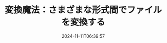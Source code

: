 ---
############################# Static ##########################
layout: "family"
date: 2024-11-11T06:39:57
draft: false

product: "Conversion"
product_tag: "conversion"

############################# Head ############################
head_title: "ファイルコンバータAPI | オンプレミスAPIとオンラインサービス"
head_description: "Word、PDF、Excel、PowerPoint、または画像ファイルを簡単に無料で変換します"

############################# Header ##########################
title: "変換魔法：さまざまな形式間でファイルを変換する"
description: |
  さまざまなソース形式から異なるターゲット形式に文書を簡単に変換します。MS Office、Apache Open Office、Adobe Acrobat Readerなどの追加のソフトウェアなしで、幅広いサポートされる変換をお楽しみください。

  ファイル、ストリーム、URL、FTPサーバー、Amazon S3、Azure Blob Storageなど、さまざまなソースからドキュメントをロードします。

  必要なインターフェイスを実装して、Amazon S3、Dropbox、Google Drive、Windows Azure、RedisなどのAmazon S3、Dropbox、Google Drive、Windows Azure、Redisなどの任意のキャッシュストレージタイプを使用します。

############################# Platforms ############################
supported_platforms:
  enable: true  
  head_title: "プラットフォームを選択してください"
  title: "サポートされているプラットフォーム"
  description: "GroupDocs.Conversionライブラリは、次のオペレーティングシステムとフレームワークをサポートしています"
  details_link_title: "詳細を見る"
  items:
    # supported_platforms loop
    - title: ".NET"
      description: "GroupDocs.Conversion for .NET"
      color: "blue"
      tag: "net"
      link: "/conversion/net/"
      features_link: "https://docs.groupdocs.com/conversion/net/system-requirements/"
      features:
        # features loop
        - content: ".NET Framework 4.6.2+  <br>  .NET Core 3.1  <br>  .NET 6+"
          rows: "3"
        # features loop
        - content: "Windows, Linux"
          rows: "1"
        # features loop
        - content: "3,000以上の変換ペア"
          rows: "1"        
    
    # supported_platforms loop
    - title: "Java"
      description: "GroupDocs.Conversion for Java"
      color: "red"
      tag: "java"
      link: "/conversion/java/"
      features_link: "https://docs.groupdocs.com/conversion/java/system-requirements/"
      features:
        # features loop
        - content: "J2SE 8.0 (1.8)+"
          rows: "3"
        # features loop
        - content:  "Windows, Linux, macOS"
          rows: "1"       
        # features loop
        - content: "3,000以上の変換ペア"
          rows: "1"        

    # supported_platforms loop
    - title: "Node.js"
      description: "GroupDocs.Conversion for Node.js"
      color: "green"
      tag: "nodejs-java"
      link: "/conversion/nodejs-java/"
      features_link: "https://docs.groupdocs.com/conversion/nodejs-java/system-requirements/"
      features:
        # features loop
        - content: "Node.js 16+  <br>  and J2SE 8.0 (1.8)+"
          rows: "3"
        # features loop
        - content:  "Windows, Linux, macOS"
          rows: "1"
        # features loop
        - content:  "3,000以上の変換ペア"
          rows: "1"

    # supported_platforms loop
    - title: "Python"
      description: "GroupDocs.Conversion for Python"
      color: "yellow"
      tag: "python-net"
      link: "/conversion/python-net/"
      features_link: "https://docs.groupdocs.com/conversion/python-net/system-requirements/"
      features:
        # features loop
        - content: "Python 3.9+  <br>  and .Net 6+"
          rows: "3"
        # features loop
        - content:  "Windows, macOS"
          rows: "1"
        # features loop
        - content:  "3,000以上の変換ペア"
          rows: "1"


############################# Features ############################

features:
  enable: true
  title: "GroupDocs.Conversionの機能セット"
  description: "サードパーティのソフトウェアなしで、HTML、PDF、Word、Excel、PNGなどの複数のタイプのファイルを変換するAPI。"

  items:
    # feature loop
    - icon: "convert"
      title: "ドキュメントと画像を変換する"
      content: "異なるソースからさまざまなターゲット形式にファイルを変換します。"

    # feature loop
    - icon: "password"
      title: "セキュアドキュメントを開く"
      content: "暗号化されたドキュメントを開くためのパスワードを指定します。"

    # feature loop
    - icon: "load"
      title: "どこからでもファイルをロードする"
      content: "ファイル、URL、FTPサーバー、Amazon S3など、さまざまな場所からドキュメントをロードします。"
    
    # feature loop
    - icon: "settings"
      title: "出力設定を管理する"
      content: "ページの回転と並べ替え、ノートとコメントをレンダリングするかどうかを指定します。"


############################# Code samples ############################
code_samples:
  enable: true
  title: "GroupDocs.Conversionコードサンプル"
  description: "C＃、Java、TypeScript、PythonでのGroupDocs.Conversion操作の典型的な使用例"
  items:
    # code sample loop
    - title: "数行のコードでPDFをDOCXに変換する"
      content: |
       GroupDocs.Conversionを使用して、数行のコードでPDFファイルをDOCXに変換できます。 Microsoft WordやAdobe Acrobatのようなサードパーティのソフトウェアは必要ありません。 これが実現できる方法の例です：
      samples:
        - language: "C#"
          color: "blue"
          content: |
            ```csharp {style=abap}   
            // ソースPDFファイルをロードする
            using (var converter = new GroupDocs.Conversion.Converter("sample.pdf"))
            {
                // DOCX形式の変換オプションを設定します
                var options = new WordProcessingConvertOptions();
                // DOCX形式に変換します
                converter.Convert("converted.docx", options);
            }
            ```
        - language: "Java"
          color: "red"
          content: |
            ```java {style=abap}   
            import com.groupdocs.conversion.Converter;
            import com.groupdocs.conversion.options.convert.WordProcessingConvertOptions;
            ...
            // ソースPDFファイルをロードする
            Converter converter = new Converter("sample.pdf");
            // DOCX形式の変換オプションを設定します
            WordProcessingConvertOptions options = new WordProcessingConvertOptions();
            // DOCX形式に変換します
            converter.convert("converted.docx", options);
            ```
        - language: "TypeScript"
          color: "green"
          content: |
            ```javascript {style=abap}  
            // ソースPDFファイルをロードする
            const converter = new groupdocs.conversion.Converter("sample.pdf");
            // DOCX形式の変換オプションを設定します
            const options = new groupdocs.conversion.WordProcessingConvertOptions();
            // DOCX形式に変換します
            converter.convert("converted.docx", options);
            ```
        - language: "Python"
          color: "yellow"
          content: |
            ```python {style=abap}  
            # ソースPDFファイルをロードする
            converter = Converter("sample.pdf")
            # DOCX形式の変換オプションを設定します
            convert_options = WordProcessingConvertOptions()
            # DOCX形式に変換します
            converter.convert("converted.docx", convert_options);
            ```


############################# Formats ############################
formats:
  enable: true
  title:  "60以上のファイル形式がサポートされています"
  description: "GroupDocs.Conversionは、最も人気のあるファイル形式での操作をサポートしています。"


############################# Metrics ############################

metrics:
  enable: true
  title: "詳細なメトリクスと統計的洞察"
  description: "主要な数字の詳細な分析にダイブし、成果、影響、および成長について包括的なメトリクスと統計的洞察を提供します。"

  items:
    # metrics loop
    - number: "3K+"
      title: "サポートされている変換ペア"
      content: "Microsoft Office、PDF、画像、ビデオ、オーディオ、およびデータベースなど、サポートされている数千のペアでファイルを簡単に変換します。 ユーザーが様々なファイルタイプを柔軟性と便利さのためにシームレスに変換できるようにします。"
    # metrics loop
    - number: "1.0M"
      title: "NuGetのダウンロード"
      content: "私たちのNuGetパッケージを選んだ満足のいくユーザーに参加してください。 私たちのソリューションは、開発者コミュニティで信頼され、広く採用されているリソースとなり、数え切れないほどのプロジェクトにシームレスな統合と貴重な機能を提供しています。"

    # metrics loop
    - number: "10+"
      title: "ライブラリ"
      content: "私たちの製品には10以上のライブラリが含まれており、パ フォーマンスを最適化するための高度な機能を提供しています。 これらのライブラリは、無類の機能を備えたさまざまな開発ニーズを満たすように設計されています。"
    
    # metrics loop
    - number: "100+"
      title: "満足した顧客"
      content: "卓越性に基づいて、製品は100人以上の満足した顧客の信頼を得ており、その堅牢な機能と信頼性の高いパフォーマンスに依存しています。 当社の革新的なソリューションで成功と効率性を見つけてください。"


############################# Customers ############################
# logo size X1 => 170:70  X2 => 340 : 140

customers:
  enable: true
  title: "私たちの幸せな顧客"
  description: "GroupDocsライブラリは、世界中の有名なブランドによって使用されています。"

  items:
    # customers loop
    - title: "BenQ Corporation"
      logo: "benq"
    # customers loop
    - title: "Nasdaq Stock Market"
      logo: "nasdaq"
    # customers loop
    - title: "AT&T Inc."
      logo: "att"
    # customers loop
    - title: "AstraZeneca"
      logo: "astrazeneca"
    # customers loop
    - title: "Central Bank of Argentina"
      logo: "argentinacentralbank"
    # customers loop
    - title: "Roche Holding AG"
      logo: "roche"
    # customers loop
    - title: "Capita"
      logo: "capita"
    # customers loop
    - title: "Axa S.A."
      logo: "axa"
    # customers loop
    - title: "Instructure Inc."
      logo: "instructure"
     # customers loop
    - title: "Wipro"
      logo: "wipro"



############################# Actions ############################

actions:
  enable: true
  title: "開始の準備ができましたか？"
  description: "GroupDocs.Conversionの機能を無料で試してみるか、ライセンスをリクエストしてください"

  items:
    #  loop
    - title: ".NET"
      link: "/conversion/net/"
      color: "blue"
    #  loop
    - title: "Java"
      link: "/conversion/java/"
      color: "red"
    #  loop
    - title: "Node.js"
      link: "/conversion/nodejs-java/"
      color: "green"
    #  loop
    - title: "Python"
      link: "/conversion/python-net/"
      color: "yellow"


############################# Faq ############################

faq:
  enable: true
  title: "よくある質問と懸念"
  description: "FAQセクションでよくある質問に迅速に対処して、お客様の疑問や懸念を解決します。"

  items:
    #  loop
    - question: "GroupDocs製品を購入前に評価できますか？"
      answer: |
        はい！ GroupDocs製品にはリスクフリーの評価版が用意されています。 開発者がAPIをダウンロードして試して、必要なものを100％確認してから購入することを強くお勧めします。
    #  loop
    - question: "GroupDocsは製品デモを行っていますか？"
      answer: |
        いいえ、私たちの焦点はAPIにあり、可能な限り最も機能的で安定した製品を提供することです。 プロダクトを自分でテストするための[一時ライセンス](https://purchase.groupdocs.com/temporary-license/)として、完全に機能する無料トライアルを提供しています。
    #  loop
    - question: "どこから製品をダウンロードできますか？"
      answer: |
        すべての製品は[ウェブサイト](https://releases.groupdocs.com)からダウンロードできます。 ソフトウェアの物理的なコピーを郵送することはありません。    
    #  loop
    - question: "GroupDocsの開発者ライセンスはユーザーごとですか、それとも名前のあるユーザーごとですか？"
      answer: |
        GroupDocsの開発者ライセンスはユーザーごとになっています。 コーディングチームのメンバーが時間の経過とともに変わることがあり、そのたびにライセンスを更新することは実用的ではないためです。
    #  loop
    - question: "ビルドまたはCI（Continuous Integration）サーバーには別のライセンスが必要ですか？"
      answer: |
        いいえ、GroupDocs製品を別のサーバーにインストールしてソリューションを構築する目的でお使いいただけるのは嬉しいです。 これは追加料金はかからず、GroupDocsとの契約条件を回避するためにこのインストールを使用しないでください。 購入したライセンスによって課される再配布または場所の制限を尊重してください。

############################# Cloud ############################

cloud_links:
  enable: true
  title: "GroupDocs.ConversionのローコードAPI"
  description: "クラウドベースのREST APIを使用して、任意のアプリケーションでドキュメントまたは画像の変換を高速化します"

  items:
    #  loop
    - icon: "groupdocs_conversion-for-curl"
      title: "GroupDocs.Conversion Cloud for cURL"
      link: "https://products.groupdocs.cloud/conversion/curl"
      content: "cURL RESTfulファイル変換APIを活用して、Microsoft Office、PDF、Eメール、プロジェクト、HTMLなどさまざまなファイル形式をアプリケーション内で簡単に変換します。"
    #  loop
    - icon: "groupdocs_conversion-for-net"
      title: "GroupDocs.Conversion Cloud for .NET"
      link: "https://products.groupdocs.cloud/conversion/net"
      content: "Cloud SDKを使用して、Microsoft Office、PDF、Eメール、プロジェクト、HTML、およびさまざまな一般的なファイル形式を任意のプラットフォームでシームレスに変換するための.NETファイル変換REST API。"
    #  loop
    - icon: "groupdocs_conversion-for-java"
      title: "GroupDocs.Conversion Cloud for Java"
      link: "https://products.groupdocs.cloud/conversion/java"
      content: "高度なドキュメント変換機能でクラウドベースのJavaアプリケーションを強化し、REST API呼び出しを行うことができる任意のプラットフォームで利用できます。"

############################# Apps ############################

app_links:
  enable: true
  title: "GroupDocs.Conversion NoCodeアプリ"
  description: "ブラウザで100以上の人気のあるファイル形式を変換できるオンラインアプリケーション"

  items:
    #  loop
    - icon: "groupdocs_conversion-app"
      title: "GroupDocs.Conversion <br> Total"
      link: "https://products.groupdocs.app/conversion/total"
      content: "PDF、XLSX、DOCX、XPS、HTMLなどの数百の形式を簡単に変換します。"

    #  loop
    - icon: "groupdocs_words-app"
      title:  "GroupDocs.Conversion <br> DOC to XLS"
      link: "https://products.groupdocs.app/conversion/doc-to-xls"
      content: "Webブラウザーから直接、DOCをXLS形式に変換するための無料のオンラインアプリケーション。"

    #  loop
    - icon: "groupdocs_pdf-app"
      title:  "GroupDocs.Conversion <br> PDF to DOCX"
      link: "https://products.groupdocs.app/conversion/pdf-to-docx"
      content: "ユーザーフレンドリーなインターフェースを介して、PDFドキュメントをWord（DOCX）形式に簡単に変換します。"
    

---